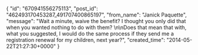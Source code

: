  {
   "id": "670941556275113",
   "post_id": "462493170453287_491707400865197",
   "from_name": "Janick Paquette",
   "message": "Wait a minute, waive the benefit? I thought you only did that when you wanted nothing to do with them? \n\nDoes that mean that with, what you suggested, I would do the same process if they send me a registration renewal for my children, next year?",
   "created_time": "2014-05-22T21:27:30+0000"
 }
